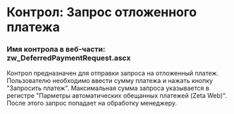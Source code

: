﻿---
description: 2.4.9.1
---
# Контрол: Запрос отложенного платежа
### Имя контрола в веб-части: zw_DeferredPaymentRequest.ascx
Контрол предназначен для отправки запроса на отложенный платеж. 
Пользователю необходимо ввести сумму платежа и нажать кнопку "Запросить платеж". Максимальная сумма запроса указывается в регистре "Парметры автоматических обещанных платежей (Zeta Web)".
После этого запрос попадает на обработку менеджеру.

